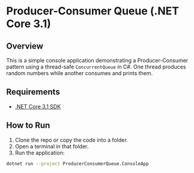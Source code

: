 # Producer-Consumer Queue (.NET Core 3.1)

## Overview

This is a simple console application demonstrating a Producer-Consumer pattern using a thread-safe `ConcurrentQueue` in C#. One thread produces random numbers while another consumes and prints them.

## Requirements

- [.NET Core 3.1 SDK](https://dotnet.microsoft.com/en-us/download/dotnet/3.1)

## How to Run

1. Clone the repo or copy the code into a folder.
2. Open a terminal in that folder.
3. Run the application:

```bash
dotnet run --project ProducerConsumerQueue.ConsoleApp
